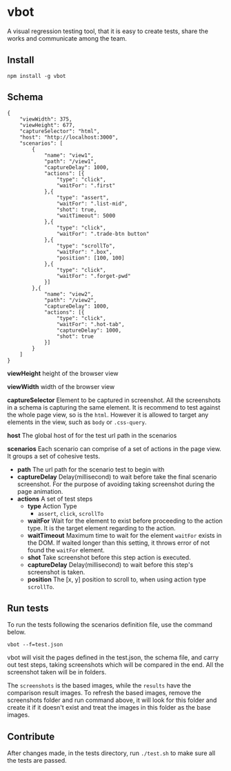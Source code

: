 # vbot
A visual regression testing tool, that it is easy to create tests, share the works and communicate among the team.

## Install
`npm install -g vbot`

## Schema
```
{
    "viewWidth": 375,
    "viewHeight": 677,
    "captureSelector": "html",
    "host": "http://localhost:3000",
    "scenarios": [
        {
            "name": "view1",
            "path": "/view1",
            "captureDelay": 1000,
            "actions": [{
                "type": "click",
                "waitFor": ".first"
            },{
                "type": "assert",
                "waitFor": ".list-mid",
                "shot": true,
                "waitTimeout": 5000
            },{
                "type": "click",
                "waitFor": ".trade-btn button"
            },{
                "type": "scrollTo",
                "waitFor": ".box",
                "position": [100, 100]
            },{
                "type": "click",
                "waitFor": ".forget-pwd"
            }]
        },{
            "name": "view2",
            "path": "/view2",
            "captureDelay": 1000,
            "actions": [{
                "type": "click",
                "waitFor": ".hot-tab",
                "captureDelay": 1000,
                "shot": true
            }]
        }
    ]
}
```

**viewHeight** height of the browser view

**viewWidth** width of the browser view

**captureSelector** Element to be captured in screenshot. All the screenshots in a schema is capturing the same element. It is recommend to test against the whole page view, so is the `html`. However it is allowed to target any elements in the view, such as `body` or `.css-query`.

**host** The global host of for the test url path in the scenarios

**scenarios** Each scenario can comprise of a set of actions in the page view. It groups a set of cohesive tests.
 - **path** The url path for the scenario test to begin with
 - **captureDelay** Delay(millisecond) to wait before take the final scenario screenshot. For the purpose of avoiding taking screenshot during the page animation.
 - **actions** A set of test steps
   - **type** Action Type
     - `assert`, `click`, `scrollTo`
   - **waitFor** Wait for the element to exist before proceeding to the action type. It is the target element regarding to the action.
   - **waitTimeout** Maximum time to wait for the element `waitFor` exists in the DOM. If waited longer than this setting, it throws error of not found the `waitFor` element.
   - **shot** Take screenshot before this step action is executed.
   - **captureDelay** Delay(millisecond) to wait before this step's screenshot is taken.
   - **position** The [x, y] position to scroll to, when using action type `scrollTo`.

## Run tests

To run the tests following the scenarios definition file, use the command below.

`vbot --f=test.json`

vbot will visit the pages defined in the test.json, the schema file, and carry out test steps, taking screenshots which will be compared in the end. All the screenshot taken will be in folders.

The `screenshots` is the based images, while the `results` have the comparison result images. To refresh the based images, remove the screenshots folder and run command above, it will look for this folder and create it if it doesn't exist and treat the images in this folder as the base images.

## Contribute

After changes made, in the tests directory, run `./test.sh` to make sure all the tests are passed.

